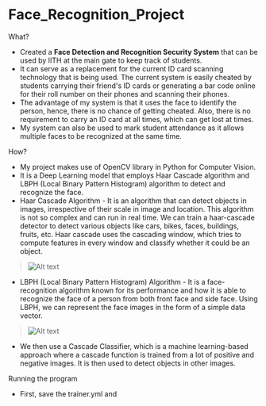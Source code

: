 # Face_Recognition_Project

What?
 + Created a **Face Detection and Recognition Security System** that can be used by IITH at the main gate to keep track of students.
 + It can serve as a replacement for the current ID card scanning technology that is being used. The current system is easily cheated by students carrying their friend's ID cards or generating a bar code online for their roll number on their phones and scanning their phones.
 + The advantage of my system is that it uses the face to identify the person, hence, there is no chance of getting cheated. Also, there is no requirement to carry an ID card at all times, which can get lost at times.
 + My system can also be used to mark student attendance as it allows multiple faces to be recognized at the same time.




How?
 + My project makes use of OpenCV library in Python for Computer Vision.
 + It is a Deep Learning model that employs Haar Cascade algorithm and LBPH (Local Binary Pattern Histogram) algorithm to detect and recognize the face.
 + Haar Cascade Algorithm - It is an algorithm that can detect objects in images, irrespective of their scale in image and location. This algorithm is not so complex and can run in real time. We can train a haar-cascade detector to detect various objects like cars, bikes, faces, buildings, fruits, etc. Haar cascade uses the cascading window, which tries to compute features in every window and classify whether it could be an object.
 > ![Alt text](https://miro.medium.com/v2/resize:fit:750/format:webp/1*XX8WqHo0lyrgZfTTRQ3ESQ.jpeg "hear cascade")
 + LBPH (Local Binary Pattern Histogram) Algorithm - It is a face-recognition algorithm known for its performance and how it is able to recognize the face of a person from both front face and side face. Using LBPH, we can represent the face images in the form of a simple data vector.
 > ![Alt text]([https://miro.medium.com/v2/resize:fit:750/format:webp/1*XX8WqHo0lyrgZfTTRQ3ESQ.jpeg] "lbph")
 + We then use a Cascade Classifier, which is a machine learning-based approach where a cascade function is trained from a lot of positive and negative images. It is then used to detect objects in other images.




Running the program
 + First, save the trainer.yml and 
